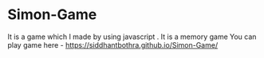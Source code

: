 # Simon-Game
It is a game which I made by using javascript . It is a memory game 
You can play game here -  https://siddhantbothra.github.io/Simon-Game/
